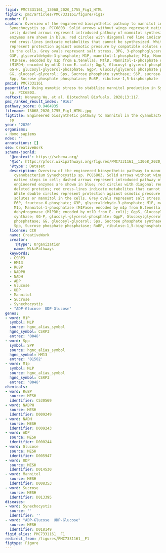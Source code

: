 ```yaml
---
figid: PMC7331161__13068_2020_1755_Fig1_HTML
figlink: pmc/articles/PMC7331161/figure/Fig1/
number: F1
caption: Overview of the engineered biosynthetic pathway to mannitol in the cyanobacterium
  Synechocystis sp. PCC6803. Solid arrows without wings represent native steps in
  cell; dashed arrows represent introduced pathway of mannitol synthesis; engineered
  enzymes are shown in blue; red circles with diagonal red line indicate deleted proteins;
  red cross-lines indicate metabolites that cannot be synthesized. White double circles
  represent protection against osmotic pressure by compatible solutes or mannitol
  in the cells. Grey ovals represent salt stress. 3PG, 3-phosphoglycerate; F6P, fructose-6-phosphate;
  G3P, glyceraldehyde-3-phosphate; M1P, mannitol-1-phosphate; M1p, Mannitol-1-phosphatase
  (M1Pase; encoded by m1p from E.tenella); MtlD, Mannitol-1-phosphate dehydrogenase
  (M1PDH; encoded by mtlD from E. coli); GgpS, Glucosyl-glycerol phosphate synthase;
  GG-P, glucosyl-glycerol-phosphate; GgpP, Glucosylglycerol phosphate phosphatase;
  GG, glucosyl-glycerol; Sps, Sucrose phosphate synthase; S6P, sucrose-6-phosphate;
  Spp, Sucrose phosphate phosphatase; RuBP, ribulose-1,5-bisphosphate
pmcid: PMC7331161
papertitle: Using osmotic stress to stabilize mannitol production in Synechocystis
  sp. PCC6803.
reftext: Wenyang Wu, et al. Biotechnol Biofuels. 2020;13:117.
pmc_ranked_result_index: '9163'
pathway_score: 0.9464935
filename: 13068_2020_1755_Fig1_HTML.jpg
figtitle: Engineered biosynthetic pathway to mannitol in the cyanobacterium Synechocystis
  sp
year: '2020'
organisms:
- Homo sapiens
ndex: ''
annotations: []
seo: CreativeWork
schema-jsonld:
  '@context': https://schema.org/
  '@id': https://pfocr.wikipathways.org/figures/PMC7331161__13068_2020_1755_Fig1_HTML.html
  '@type': Dataset
  description: Overview of the engineered biosynthetic pathway to mannitol in the
    cyanobacterium Synechocystis sp. PCC6803. Solid arrows without wings represent
    native steps in cell; dashed arrows represent introduced pathway of mannitol synthesis;
    engineered enzymes are shown in blue; red circles with diagonal red line indicate
    deleted proteins; red cross-lines indicate metabolites that cannot be synthesized.
    White double circles represent protection against osmotic pressure by compatible
    solutes or mannitol in the cells. Grey ovals represent salt stress. 3PG, 3-phosphoglycerate;
    F6P, fructose-6-phosphate; G3P, glyceraldehyde-3-phosphate; M1P, mannitol-1-phosphate;
    M1p, Mannitol-1-phosphatase (M1Pase; encoded by m1p from E.tenella); MtlD, Mannitol-1-phosphate
    dehydrogenase (M1PDH; encoded by mtlD from E. coli); GgpS, Glucosyl-glycerol phosphate
    synthase; GG-P, glucosyl-glycerol-phosphate; GgpP, Glucosylglycerol phosphate
    phosphatase; GG, glucosyl-glycerol; Sps, Sucrose phosphate synthase; S6P, sucrose-6-phosphate;
    Spp, Sucrose phosphate phosphatase; RuBP, ribulose-1,5-bisphosphate
  license: CC0
  name: CreativeWork
  creator:
    '@type': Organization
    name: WikiPathways
  keywords:
  - CSRP3
  - HM13
  - RuBP
  - NADPH
  - NADH
  - ADP
  - Glucose
  - UDP
  - Mannitol
  - Sucrose
  - Synechocystis
  - "ADP-Glucose  UDP-Glucose"
genes:
- word: M1P
  symbol: MLP
  source: hgnc_alias_symbol
  hgnc_symbol: CSRP3
  entrez: '8048'
- word: Spp
  symbol: SPP
  source: hgnc_alias_symbol
  hgnc_symbol: HM13
  entrez: '81502'
- word: M1p
  symbol: MLP
  source: hgnc_alias_symbol
  hgnc_symbol: CSRP3
  entrez: '8048'
chemicals:
- word: RuBP
  source: MESH
  identifier: C530569
- word: NADPH
  source: MESH
  identifier: D009249
- word: NADH
  source: MESH
  identifier: D009243
- word: ADP
  source: MESH
  identifier: D000244
- word: Glucose
  source: MESH
  identifier: D005947
- word: UDP
  source: MESH
  identifier: D014530
- word: Mannitol
  source: MESH
  identifier: D008353
- word: Sucrose
  source: MESH
  identifier: D013395
diseases:
- word: Synechocystis
  source: ''
  identifier: ''
- word: "ADP-Glucose  UDP-Glucose"
  source: MESH
  identifier: D018149
figid_alias: PMC7331161__F1
redirect_from: /figures/PMC7331161__F1
figtype: Figure
---
```

